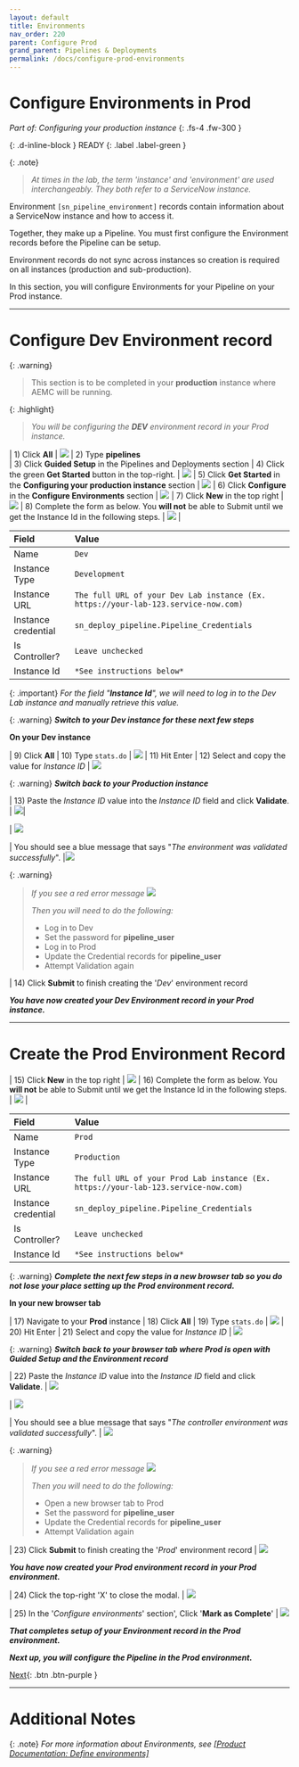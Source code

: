 ```yaml
---
layout: default
title: Environments
nav_order: 220
parent: Configure Prod
grand_parent: Pipelines & Deployments
permalink: /docs/configure-prod-environments
---
```


# Configure Environments in Prod 
*Part of: Configuring your production instance*
{: .fs-4 .fw-300 }

{: .d-inline-block }
READY
{: .label .label-green }

{: .note}
> *At times in the lab, the term 'instance' and 'environment' are used interchangeably.  They both refer to a ServiceNow instance.*

Environment ```[sn_pipeline_environment]``` records contain information about a ServiceNow instance and how to access it. 

Together, they make up a Pipeline. You must first configure the Environment records before the Pipeline can be setup. 

Environment records do not sync across instances so creation is required on all instances (production and sub-production).

In this section, you will configure Environments for your Pipeline on your Prod instance. 

---

# Configure Dev Environment record 

{: .warning}
>This section is to be completed in your **production** instance where AEMC will be running.

{: .highlight}
> *You will be configuring the **DEV** environment record in your Prod instance.*

| 1) Click **All** | ![](../assets/images/2023-03-07-15-05-18.png)
| 2) Type **pipelines**  
| 3) Click **Guided Setup** in the Pipelines and Deployments section 
| 4) Click the green **Get Started** button in the top-right. | ![](../assets/images/2023-03-07-15-23-27.png)
| 5) Click **Get Started** in the **Configuring your production instance** section | ![](../assets/images/2023-03-07-15-22-52.png)
| 6) Click **Configure** in the **Configure Environments** section  | ![](../assets/images/2023-03-09-15-28-57.png)
| 7) Click **New** in the top right | ![](../assets/images/2023-03-09-15-29-57.png)
| 8) Complete the form as below.  You **will not** be able to Submit until we get the Instance Id in the following steps. | ![](../assets/images/2023-03-09-15-32-08.png) |

| Field | Value |
|:---|:---|
| Name | ```Dev``` |
| Instance Type| ```Development``` |
| Instance URL | ```The full URL of your Dev Lab instance (Ex. https://your-lab-123.service-now.com)``` |
| Instance credential | ```sn_deploy_pipeline.Pipeline_Credentials``` |
| Is Controller? | ```Leave unchecked``` |
| Instance Id | ```*See instructions below*``` |

{: .important}
*For the field "**Instance Id**", we will need to log in to the Dev Lab instance and manually retrieve this value.*

{: .warning}
***Switch to your Dev instance for these next few steps***

**On your Dev instance**

| 9) Click **All** 
| 10) Type ```stats.do``` | ![](../assets/images/2023-03-10-16-31-47.png) 
| 11) Hit Enter
| 12) Select and copy the value for *Instance ID* | ![](../assets/images/2023-03-09-15-39-10.png)

{: .warning}
***Switch back to your Production instance***

| 13) Paste the *Instance ID* value into the *Instance ID* field and click **Validate**. | ![](../assets/images/2023-03-09-15-49-48.png)|

| ![](../assets/images/2023-03-09-15-50-27.png)

| You should see a blue message that says "*The environment was validated successfully*". |![](../assets/images/2023-03-09-15-51-38.png)

{: .warning}
> *If you see a red error message*
> ![](../assets/images/2023-03-09-15-53-40.png)
>
> *Then you will need to do the following:*
> - Log in to Dev
> - Set the password for **pipeline_user**
> - Log in to Prod
> - Update the Credential records for **pipeline_user**
> - Attempt Validation again

| 14) Click **Submit** to finish creating the '*Dev*' environment record

***You have now created your Dev Environment record in your Prod instance.***

---

# Create the Prod Environment Record

| 15) Click **New** in the top right | ![](../assets/images/2023-03-09-15-29-57.png)
| 16) Complete the form as below.  You **will not** be able to Submit until we get the Instance Id in the following steps. | ![](../assets/images/2023-03-09-15-32-08.png) |

| Field | Value |
|:---|:---|
| Name | ```Prod``` |
| Instance Type| ```Production``` |
| Instance URL | ```The full URL of your Prod Lab instance (Ex. https://your-lab-123.service-now.com)``` |
| Instance credential | ```sn_deploy_pipeline.Pipeline_Credentials``` |
| Is Controller? | ```Leave unchecked``` |
| Instance Id | ```*See instructions below*``` |

{: .warning}
***Complete the next few steps in a new browser tab so you do not lose your place setting up the Prod environment record.***

**In your new browser tab**

| 17) Navigate to your **Prod** instance
| 18) Click **All** 
| 19) Type ```stats.do``` | ![](../assets/images/2023-03-10-16-31-47.png) 
| 20) Hit Enter
| 21) Select and copy the value for *Instance ID* | ![](../assets/images/2023-03-09-15-39-10.png)

{: .warning}
***Switch back to your browser tab where Prod is open with Guided Setup and the Environment record***

| 22) Paste the *Instance ID* value into the *Instance ID* field and click **Validate**. | ![](../assets/images/2023-03-12-16-58-04.png)

| ![](../assets/images/2023-03-09-15-50-27.png)

| You should see a blue message that says "*The controller environment was validated successfully*". | ![](../assets/images/2023-03-12-17-05-44.png)

{: .warning}
> *If you see a red error message*
> ![](../assets/images/2023-03-09-15-53-40.png)
>
> *Then you will need to do the following:*
> - Open a new browser tab to Prod
> - Set the password for **pipeline_user**
> - Update the Credential records for **pipeline_user**
> - Attempt Validation again

| 23) Click **Submit** to finish creating the '*Prod*' environment record | ![](../assets/images/2023-03-12-16-59-46.png)

***You have now created your Prod environment record in your Prod environment.***

| 24) Click the top-right 'X' to close the modal. | ![](../assets/images/2023-03-12-17-09-24.png)

| 25) In the '*Configure environments*' section', Click '**Mark as Complete**' | ![](../assets/images/2023-03-12-17-10-18.png)


***That completes setup of your Environment record in the Prod environment.***

***Next up, you will configure the Pipeline in the Prod environment.***

[Next][NEXT]{: .btn .btn-purple }

--- 
# Additional Notes

{: .note}
*For more information about Environments, see [[Product Documentation: Define environments]](https://docs.servicenow.com/csh?topicname=create-environment.html)*

[NEXT]: /docs/configure-prod-pipeline